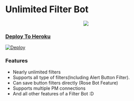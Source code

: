 # Unlimited Filter Bot

<p align="center">
  <a href="https://www.python.org">
    <img src="http://ForTheBadge.com/images/badges/made-with-python.svg">


### Deploy To Heroku

[![Deploy](https://www.herokucdn.com/deploy/button.svg)](https://heroku.com/deploy?template=https://github.com/MRK-YT/Unlimited-Filter-Bot)

### Features
* Nearly unlimited filters
* Supports all type of filters(Including Alert Button Filter).
* Can save button filters directly (Rose Bot Feature)
* Supports multiple PM connections
* And all other features of a Filter Bot :D
